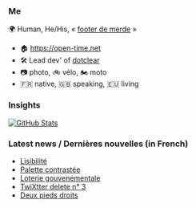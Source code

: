 ### Me

🌍 Human, He/His, « [footer de merde](https://open-time.net/post/2013/07/17/La-veritable-histoire-du-Footer-de-merde-) » 
* 🏠 https://open-time.net 
* 🛠️ Lead dev' of [dotclear](https://git.dotclear.org/dev/dotclear)
* 📷 photo, 🚲 vélo, 🏍️ moto 
* 🇫🇷 native, 🇬🇧 speaking, 🇪🇺 living

### Insights

[![GitHub Stats](https://github-readme-stats-sigma-five.vercel.app/api?username=franck-paul)](https://github.com/franck-paul)

### Latest news / Dernières nouvelles (in French)

<!-- BLOG-POST-LIST:START -->
- [Lisibilité](https://open-time.net/post/2024/12/14/Lisibilite)
- [Palette contrastée](https://open-time.net/post/2024/12/13/Palette-contrastee)
- [Loterie gouvenementale](https://open-time.net/post/2024/12/12/Loterie-gouvenementale)
- [TwiXtter delete n° 3](https://open-time.net/post/2024/12/11/TwiXtter-delete-n-3)
- [Deux pieds droits](https://open-time.net/post/2024/12/10/Deux-pieds-droits)
<!-- BLOG-POST-LIST:END -->
